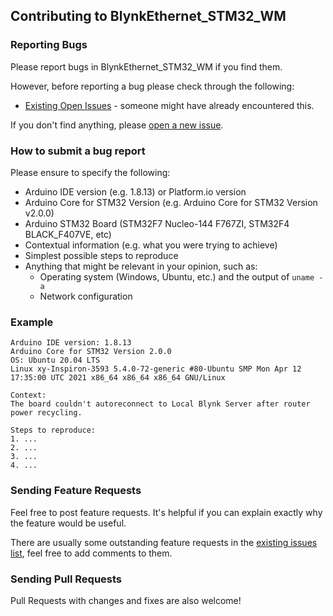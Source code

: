 ## Contributing to BlynkEthernet_STM32_WM

### Reporting Bugs

Please report bugs in BlynkEthernet_STM32_WM if you find them.

However, before reporting a bug please check through the following:

* [Existing Open Issues](https://github.com/khoih-prog/BlynkEthernet_STM32_WM/issues) - someone might have already encountered this.

If you don't find anything, please [open a new issue](https://github.com/khoih-prog/BlynkEthernet_STM32_WM/issues/new).

### How to submit a bug report

Please ensure to specify the following:

* Arduino IDE version (e.g. 1.8.13) or Platform.io version
* Arduino Core for STM32 Version (e.g. Arduino Core for STM32 Version v2.0.0)
* Arduino STM32 Board (STM32F7 Nucleo-144 F767ZI, STM32F4 BLACK_F407VE, etc)
* Contextual information (e.g. what you were trying to achieve)
* Simplest possible steps to reproduce
* Anything that might be relevant in your opinion, such as:
  * Operating system (Windows, Ubuntu, etc.) and the output of `uname -a`
  * Network configuration


### Example

```
Arduino IDE version: 1.8.13
Arduino Core for STM32 Version 2.0.0
OS: Ubuntu 20.04 LTS
Linux xy-Inspiron-3593 5.4.0-72-generic #80-Ubuntu SMP Mon Apr 12 17:35:00 UTC 2021 x86_64 x86_64 x86_64 GNU/Linux

Context:
The board couldn't autoreconnect to Local Blynk Server after router power recycling.

Steps to reproduce:
1. ...
2. ...
3. ...
4. ...
```
### Sending Feature Requests

Feel free to post feature requests. It's helpful if you can explain exactly why the feature would be useful.

There are usually some outstanding feature requests in the [existing issues list](https://github.com/khoih-prog/BlynkEthernet_STM32_WM/issues?q=is%3Aopen+is%3Aissue+label%3Aenhancement), feel free to add comments to them.

### Sending Pull Requests

Pull Requests with changes and fixes are also welcome!
